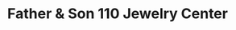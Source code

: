 ---
title: "Father & Son 110 Jewelry Center"
url: /melville/father-and-son-110-jewelry-center/
shop: jewelry
---
